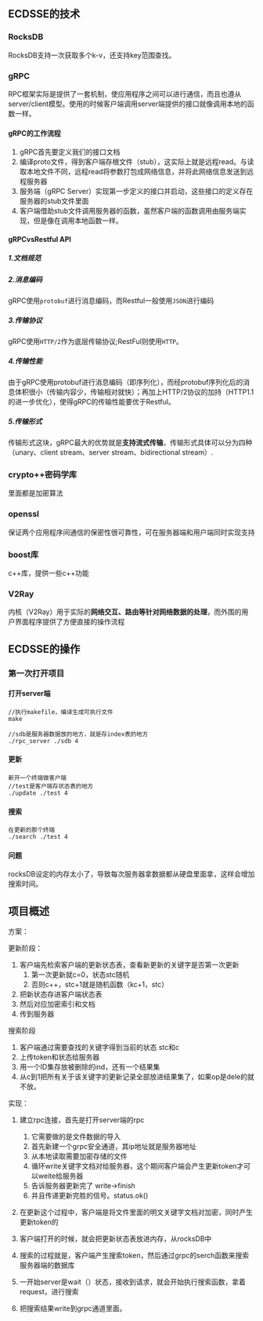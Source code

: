 ## ECDSSE的技术

### RocksDB

RocksDB支持一次获取多个k-v，还支持key范围查找。

### gRPC

RPC框架实际是提供了一套机制，使应用程序之间可以进行通信，而且也遵从server/client模型。使用的时候客户端调用server端提供的接口就像调用本地的函数一样。

#### gRPC的工作流程

1. gRPC首先要定义我们的接口文档
2. 编译proto文件，得到客户端存根文件（stub），这实际上就是远程read。与读取本地文件不同，远程read将参数打包成网络信息，并将此网络信息发送到远程服务器
3. 服务端（gRPC Server）实现第一步定义的接口并启动，这些接口的定义存在服务器的stub文件里面
4. 客户端借助stub文件调用服务器的函数，虽然客户端的函数调用由服务端实现，但是像在调用本地函数一样。

#### gRPCvsRestful API

##### 1.文档规范

##### 2.消息编码

gRPC使用`protobuf`进行消息编码，而Restful一般使用`JSON`进行编码

##### 3.传输协议

gRPC使用`HTTP/2`作为底层传输协议;RestFul则使用`HTTP`。

##### 4.传输性能

由于gRPC使用protobuf进行消息编码（即序列化），而经protobuf序列化后的消息体积很小（传输内容少，传输相对就快）；再加上HTTP/2协议的加持（HTTP1.1的进一步优化），使得gRPC的传输性能要优于Restful。

##### 5.传输形式

传输形式这块，gRPC最大的优势就是**支持流式传输**，传输形式具体可以分为四种（unary、client stream、server stream、bidirectional stream）.



### crypto++密码学库

里面都是加密算法

### openssl

保证两个应用程序间通信的保密性很可靠性，可在服务器端和用户端同时实现支持

### boost库

c++库，提供一些c++功能

### V2Ray

内核（V2Ray）用于实际的**网络交互、路由等针对网络数据的处理**，而外围的用户界面程序提供了方便直接的操作流程



## ECDSSE的操作

### 第一次打开项目

#### 打开server端

```
//执行makefile，编译生成可执行文件
make

//sdb是服务器数据放的地方，就是存index表的地方
./rpc_server ./sdb 4
```

#### 更新

```
新开一个终端做客户端
//test是客户端存状态表的地方
./update ./test 4
```

#### 搜索

```
在更新的那个终端
./search ./test 4
```





#### 问题

rocksDB设定的内存太小了，导致每次服务器拿数据都从硬盘里面拿，这样会增加搜索时间。



## 项目概述

方案：

更新阶段：

1. 客户端先检索客户端的更新状态表，查看新更新的关键字是否第一次更新
   1. 第一次更新就c=0，状态stc随机
   2. 否则c++，stc+1就是随机函数（kc+1，stc）
2. 把新状态存进客户端状态表
3. 然后对应加密索引和文档
4. 传到服务器

搜索阶段

1. 客户端通过需要查找的关键字得到当前的状态 stc和c
2. 上传token和状态给服务器
3. 用一个ID集存放被删除的ind，还有一个结果集
4. 从c到1把所有关于该关键字的更新记录全部放进结果集了，如果op是dele的就不放。

实现：

1. 建立rpc连接，首先是打开server端的rpc
   1. 它需要做的是文件数据的导入
   2. 首先新建一个grpc安全通道，其ip地址就是服务器地址
   3. 从本地读取需要加密存储的文件
   4. 循环write关键字文档对给服务器，这个期间客户端会产生更新token才可以weite给服务器
   5. 告诉服务器更新完了 write->finish
   6. 并且传递更新完胜的信号。status.ok()

2. 在更新这个过程中，客户端是将文件里面的明文关键字文档对加密，同时产生更新token的
3. 客户端打开的时候，就会把更新状态表放进内存，从rocksDB中

4. 搜索的过程就是，客户端产生搜索token，然后通过grpc的serch函数来搜索服务器端的数据库

5. 一开始server是wait（）状态，接收到请求，就会开始执行搜索函数，拿着request，进行搜索
6. 把搜索结果write到grpc通道里面。

